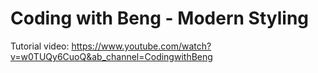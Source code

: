 # Coding with Beng - Modern Styling

Tutorial video: https://www.youtube.com/watch?v=w0TUQy6CuoQ&ab_channel=CodingwithBeng
